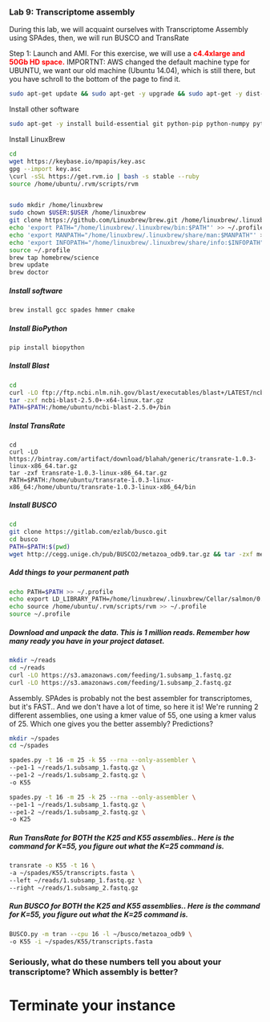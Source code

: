 ### Lab 9: Transcriptome assembly


During this lab, we will acquaint ourselves with Transcriptome Assembly using SPAdes, then, we will run BUSCO and TransRate


Step 1: Launch and AMI. For this exercise, we will use a <span style="color: #ff0000;"><strong>c4.4xlarge and 50Gb HD space.</strong></span> IMPORTNT: AWS changed the default machine type for UBUNTU, we want our old machine (Ubuntu 14.04), which is still there, but you have schroll to the bottom of the page to find it.

```bash
sudo apt-get update && sudo apt-get -y upgrade && sudo apt-get -y dist-upgrade
```
Install other software

```bash
sudo apt-get -y install build-essential git python-pip python-numpy python-matplotlib 
```

Install LinuxBrew

```bash
cd
wget https://keybase.io/mpapis/key.asc
gpg --import key.asc
\curl -sSL https://get.rvm.io | bash -s stable --ruby
source /home/ubuntu/.rvm/scripts/rvm


sudo mkdir /home/linuxbrew
sudo chown $USER:$USER /home/linuxbrew
git clone https://github.com/Linuxbrew/brew.git /home/linuxbrew/.linuxbrew
echo 'export PATH="/home/linuxbrew/.linuxbrew/bin:$PATH"' >> ~/.profile
echo 'export MANPATH="/home/linuxbrew/.linuxbrew/share/man:$MANPATH"' >> ~/.profile
echo 'export INFOPATH="/home/linuxbrew/.linuxbrew/share/info:$INFOPATH"' >> ~/.profile
source ~/.profile
brew tap homebrew/science
brew update
brew doctor
```


##### Install software


```bash  
brew install gcc spades hmmer cmake
```
##### Install BioPython


```bash
pip install biopython
```

##### Install Blast

```bash  
cd
curl -LO ftp://ftp.ncbi.nlm.nih.gov/blast/executables/blast+/LATEST/ncbi-blast-2.5.0+-x64-linux.tar.gz
tar -zxf ncbi-blast-2.5.0+-x64-linux.tar.gz
PATH=$PATH:/home/ubuntu/ncbi-blast-2.5.0+/bin
```

##### Instal TransRate

```
cd
curl -LO https://bintray.com/artifact/download/blahah/generic/transrate-1.0.3-linux-x86_64.tar.gz
tar -zxf transrate-1.0.3-linux-x86_64.tar.gz
PATH=$PATH:/home/ubuntu/transrate-1.0.3-linux-x86_64:/home/ubuntu/transrate-1.0.3-linux-x86_64/bin
```

##### Install BUSCO

```bash
cd
git clone https://gitlab.com/ezlab/busco.git
cd busco
PATH=$PATH:$(pwd)
wget http://cegg.unige.ch/pub/BUSCO2/metazoa_odb9.tar.gz && tar -zxf metazoa_odb9.tar.gz
```

##### Add things to your permanent path
```bash
echo PATH=$PATH >> ~/.profile
echo export LD_LIBRARY_PATH=/home/linuxbrew/.linuxbrew/Cellar/salmon/0.7.2/lib >> ~/.profile
echo source /home/ubuntu/.rvm/scripts/rvm >> ~/.profile
source ~/.profile
```

##### Download and unpack the data. This is 1 million reads. Remember how many ready you have in your project dataset.

```bash
mkdir ~/reads
cd ~/reads
curl -LO https://s3.amazonaws.com/feeding/1.subsamp_1.fastq.gz
curl -LO https://s3.amazonaws.com/feeding/1.subsamp_2.fastq.gz
```


Assembly. SPAdes is probably not the best assembler for transcriptomes, but it's FAST.. And we don't have a lot of time, so here it is! We're running 2 different assemblies, one using a kmer value of 55, one using a kmer valus of 25. Which one gives you the better assembly? Predictions?

```bash
mkdir ~/spades
cd ~/spades

spades.py -t 16 -m 25 -k 55 --rna --only-assembler \
--pe1-1 ~/reads/1.subsamp_1.fastq.gz \
--pe1-2 ~/reads/1.subsamp_2.fastq.gz \
-o K55

spades.py -t 16 -m 25 -k 25 --rna --only-assembler \
--pe1-1 ~/reads/1.subsamp_1.fastq.gz \
--pe1-2 ~/reads/1.subsamp_2.fastq.gz \
-o K25

```

##### Run TransRate for BOTH the K25 and K55 assemblies.. Here is the command for K=55, you figure out what the K=25 command is.

```bash
transrate -o K55 -t 16 \
-a ~/spades/K55/transcripts.fasta \
--left ~/reads/1.subsamp_1.fastq.gz \
--right ~/reads/1.subsamp_2.fastq.gz
```



##### Run BUSCO for BOTH the K25 and K55 assemblies.. Here is the command for K=55, you figure out what the K=25 command is.
```bash
BUSCO.py -m tran --cpu 16 -l ~/busco/metazoa_odb9 \
-o K55 -i ~/spades/K55/transcripts.fasta
```

### Seriously, what do these numbers tell you about your transcriptome? Which assembly is better?



# Terminate your instance
